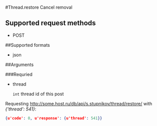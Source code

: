 #Thread.restore
Cancel removal

## Supported request methods 
* POST

##Supported formats
* json

##Arguments


###Requried
* thread

   ```int``` thread id of this post


Requesting http://some.host.ru/db/api/s.stupnikov/thread/restore/ with _{'thread': 541}_:
```json
{u'code': 0, u'response': {u'thread': 541}}
```
